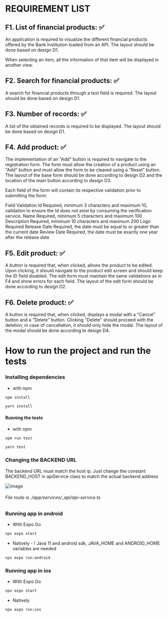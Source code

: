 # REQUIREMENT LIST

## F1. List of financial products: ✅

An application is required to visualize the different financial products offered by the Bank Institution loaded from an API. The layout should be done based on design D1.

When selecting an item, all the information of that item will be displayed in another view.

## F2. Search for financial products: ✅

A search for financial products through a text field is required. The layout should be done based on design D1.

## F3. Number of records: ✅

A list of the obtained records is required to be displayed. The layout should be done based on design D1.

## F4. Add product: ✅

The implementation of an "Add" button is required to navigate to the registration form. The form must allow the creation of a product using an "Add" button and must allow the form to be cleared using a "Reset" button. The layout of the base form should be done according to design D2 and the location of the main button according to design D3.

Each field of the form will contain its respective validation prior to submitting the form:

Field Validation
Id Required, minimum 3 characters and maximum 10, validation to ensure the Id does not exist by consuming the verification service.
Name Required, minimum 5 characters and maximum 100
Description Required, minimum 10 characters and maximum 200
Logo Required
Release Date Required, the date must be equal to or greater than the current date
Review Date Required, the date must be exactly one year after the release date

## F5. Edit product: ✅

A button is required that, when clicked, allows the product to be edited. Upon clicking, it should navigate to the product edit screen and should keep the ID field disabled. The edit form must maintain the same validations as in F4 and show errors for each field. The layout of the edit form should be done according to design D2.

## F6. Delete product: ✅

A button is required that, when clicked, displays a modal with a "Cancel" button and a "Delete" button. Clicking "Delete" should proceed with the deletion; in case of cancellation, it should only hide the modal. The layout of the modal should be done according to design D4.

# How to run the project and run the tests

### Installing dependencies

- with npm

```bash
npm install
```

```bash
yarn install
```

#### Running the tests

- with npm

```bash
npm run test
```

```bash
yarn test
```
### Changing the BACKEND URL
The backend URL must match the host ip. Just change the constant BACKEND_HOST in apiService class to match the actual backend address

![image](https://github.com/hopeitcompiles/technical-assessment-devsu/assets/73175815/761fe883-5b5f-4eb9-8950-7873b369a6a3)

###### File route is ./app/services/_api/api-service.ts

### Running app in android

- With Expo Go

```bash
npx expo start
```

- Natively - ! Java 11 and android sdk, JAVA_HOME and ANDROID_HOME variables are needed

```bash
npx expo run:android
```

### Running app in ios

- With Expo Go

```bash
npx expo start
```

- Natively

```bash
npx expo run:ios
```
